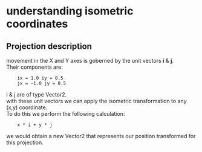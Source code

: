 # understanding isometric coordinates

## Projection description

movement in the X and Y axes is goberned by the unit vectors **i** & **j**.  
Their components are:

        ix = 1.0 iy = 0.5
        jx = -1.0 jy = 0.5

i & j are of type Vector2.  
with these unit vectors we can apply the isometric transformation to any (x,y)
coordinate.  
To do this we perform the following calculation:

        x * i + y * j

we would obtain a new Vector2 that represents our position transformed for this projection.
